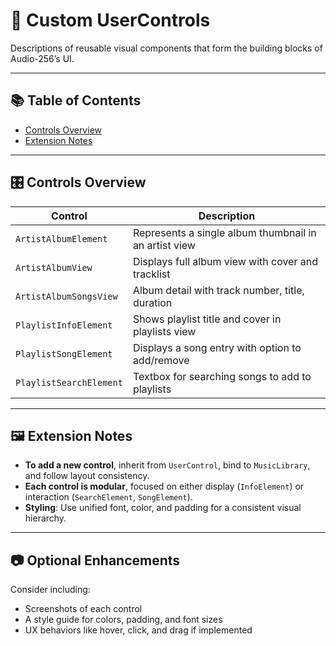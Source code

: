 # 🧩 Custom UserControls

Descriptions of reusable visual components that form the building blocks of Audio-256’s UI.

---

## 📚 Table of Contents

- [Controls Overview](#️-controls-overview)
- [Extension Notes](#-extension-notes)

---

## 🎛️ Controls Overview

| Control | Description |
|---------|-------------|
| `ArtistAlbumElement` | Represents a single album thumbnail in an artist view |
| `ArtistAlbumView` | Displays full album view with cover and tracklist |
| `ArtistAlbumSongsView` | Album detail with track number, title, duration |
| `PlaylistInfoElement` | Shows playlist title and cover in playlists view |
| `PlaylistSongElement` | Displays a song entry with option to add/remove |
| `PlaylistSearchElement` | Textbox for searching songs to add to playlists |

---

## 🖼 Extension Notes

- **To add a new control**, inherit from `UserControl`, bind to `MusicLibrary`, and follow layout consistency.
- **Each control is modular**, focused on either display (`InfoElement`) or interaction (`SearchElement`, `SongElement`).
- **Styling**: Use unified font, color, and padding for a consistent visual hierarchy.

---

## 📷 Optional Enhancements

Consider including:
- Screenshots of each control
- A style guide for colors, padding, and font sizes
- UX behaviors like hover, click, and drag if implemented